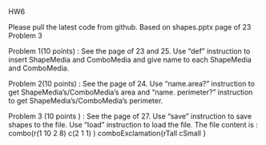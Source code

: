 HW6

Please pull the latest code from github. Based on shapes.pptx page of 23 Problem 3

Problem 1(10 points) : See the page of 23 and 25. Use  “def” instruction to insert ShapeMedia and ComboMedia and give name to each ShapeMedia and ComboMedia.

Problem 2(10 points) : See the page of 24. Use “name.area?” instruction to get ShapeMedia’s/ComboMedia’s  area and “name. perimeter?” instruction to get ShapeMedia’s/ComboMedia’s perimeter.

Problem 3 (10 points ) : See the page of 27. Use “save” instruction to save shapes to the file. Use “load” instruction to load the  file. 
                   The file content is :
                               combo(r(1 10 2 8) c(2 1 1) )
                               comboExclamation{rTall cSmall }

